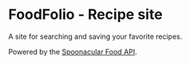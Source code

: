 # FoodFolio - Recipe site

A site for searching and saving your favorite recipes.

Powered by the [Spoonacular Food API](https://spoonacular.com/food-api).
